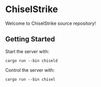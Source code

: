 # ChiselStrike

Welcome to ChiselStrike source repository!

## Getting Started

Start the server with:

```console
cargo run --bin chiseld
```

Control the server with:

```console
cargo run --bin chisel
```
